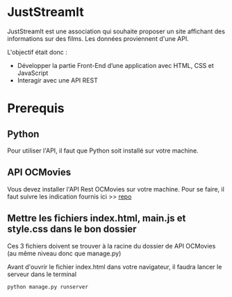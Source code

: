 # JustStreamIt

JustStreamIt est une association qui souhaite proposer un site affichant des informations sur des films.
Les données proviennent d'une API.

L'objectif était donc :
 - Développer la partie Front-End d’une application avec HTML, CSS et JavaScript
 - Interagir avec une API REST

# Prerequis
## Python
Pour utiliser l'API, il faut que Python soit installé sur votre machine.

## API OCMovies
Vous devez installer l'API Rest OCMovies sur votre machine.
Pour se faire, il faut suivre les indication fournis ici >> [repo](https://github.com/OpenClassrooms-Student-Center/OCMovies-API-EN-FR) 

## Mettre les fichiers index.html, main.js et style.css dans le bon dossier
Ces 3 fichiers doivent se trouver à la racine du dossier de API OCMovies (au même niveau donc que manage.py)

Avant d'ouvrir le fichier index.html dans votre navigateur, il faudra lancer le serveur dans le terminal
```console
python manage.py runserver
```


